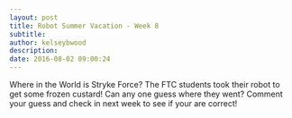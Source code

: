```yaml
---
layout: post
title: Robot Summer Vacation - Week 8
subtitle:
author: kelseybwood
description:
date: 2016-08-02 09:00:24
---
```


Where in the World is Stryke Force? The FTC students took their robot to get some frozen custard! Can any one guess where they went? Comment your guess and check in next week to see if your are correct!
